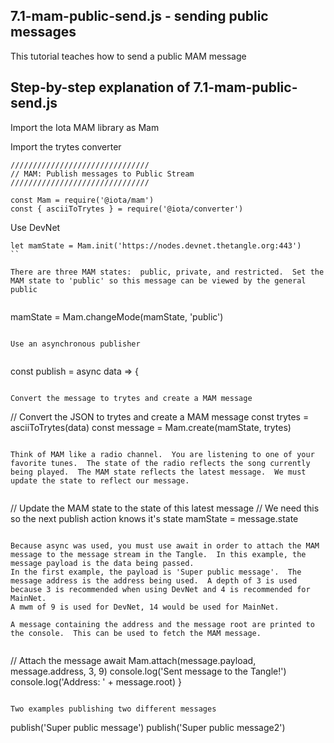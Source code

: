 ## 7.1-mam-public-send.js - sending public messages

This tutorial teaches how to send a public MAM message

## Step-by-step explanation of 7.1-mam-public-send.js


Import the Iota MAM library as Mam

Import the trytes converter

```
///////////////////////////////
// MAM: Publish messages to Public Stream
///////////////////////////////

const Mam = require('@iota/mam')
const { asciiToTrytes } = require('@iota/converter')
```

Use DevNet

```
let mamState = Mam.init('https://nodes.devnet.thetangle.org:443')
``

There are three MAM states:  public, private, and restricted.  Set the MAM state to 'public' so this message can be viewed by the general public


```
mamState = Mam.changeMode(mamState, 'public')
```

Use an asynchronous publisher


```
const publish = async data => {

```

Convert the message to trytes and create a MAM message

```

  // Convert the JSON to trytes and create a MAM message
  const trytes = asciiToTrytes(data)
  const message = Mam.create(mamState, trytes)

```

Think of MAM like a radio channel.  You are listening to one of your favorite tunes.  The state of the radio reflects the song currently being played.  The MAM state reflects the latest message.  We must update the state to reflect our message.


```
  // Update the MAM state to the state of this latest message
  // We need this so the next publish action knows it's state
  mamState = message.state
```

Because async was used, you must use await in order to attach the MAM message to the message stream in the Tangle.  In this example, the message payload is the data being passed.  
In the first example, the payload is 'Super public message'.  The message address is the address being used.  A depth of 3 is used because 3 is recommended when using DevNet and 4 is recommended for MainNet.
A mwm of 9 is used for DevNet, 14 would be used for MainNet.

A message containing the address and the message root are printed to the console.  This can be used to fetch the MAM message.


```
  // Attach the message
  await Mam.attach(message.payload, message.address, 3, 9)
  console.log('Sent message to the Tangle!')
  console.log('Address: ' + message.root)
}

```

Two examples publishing two different messages

```
publish('Super public message')
publish('Super public message2')

```

